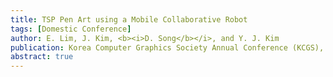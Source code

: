 ```yaml
---
title: TSP Pen Art using a Mobile Collaborative Robot 
tags: [Domestic Conference]
author: E. Lim, J. Kim, <b><i>D. Song</b></i>, and Y. J. Kim
publication: Korea Computer Graphics Society Annual Conference (KCGS), 2021
abstract: true
---
```

